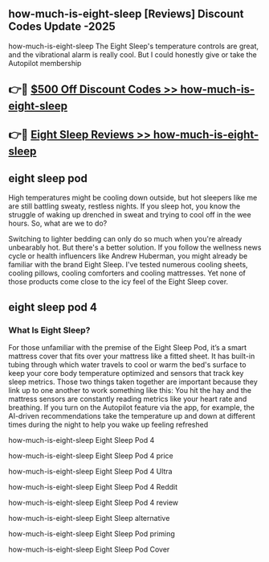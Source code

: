 ## how-much-is-eight-sleep [Reviews​] Discount Codes Update -2025

how-much-is-eight-sleep The Eight Sleep's temperature controls are great, and the vibrational alarm is really cool. But I could honestly give or take the Autopilot membership

## 👉🔴 [$500 Off Discount Codes >> how-much-is-eight-sleep](http://download.freeplayer.one?title=how-much-is-eight-sleep&ref=18-ES)

## 👉🔴 [Eight Sleep Reviews >> how-much-is-eight-sleep](http://download.freeplayer.one?title=how-much-is-eight-sleep&ref=18-ES)

## eight sleep pod

High temperatures might be cooling down outside, but hot sleepers like me are still battling sweaty, restless nights. If you sleep hot, you know the struggle of waking up drenched in sweat and trying to cool off in the wee hours. So, what are we to do?

Switching to lighter bedding can only do so much when you're already unbearably hot. But there's a better solution. If you follow the wellness news cycle or health influencers like Andrew Huberman, you might already be familiar with the brand Eight Sleep. I've tested numerous cooling sheets, cooling pillows, cooling comforters and cooling mattresses. Yet none of those products come close to the icy feel of the Eight Sleep cover.

## eight sleep pod 4

### What Is Eight Sleep?

For those unfamiliar with the premise of the Eight Sleep Pod, it’s a smart mattress cover that fits over your mattress like a fitted sheet. It has built-in tubing through which water travels to cool or warm the bed's surface to keep your core body temperature optimized and sensors that track key sleep metrics. Those two things taken together are important because they link up to one another to work something like this: You hit the hay and the mattress sensors are constantly reading metrics like your heart rate and breathing. If you turn on the Autopilot feature via the app, for example, the AI-driven recommendations take the temperature up and down at different times during the night to help you wake up feeling refreshed

how-much-is-eight-sleep Eight Sleep Pod 4

how-much-is-eight-sleep Eight Sleep Pod 4 price

how-much-is-eight-sleep Eight Sleep Pod 4 Ultra

how-much-is-eight-sleep Eight Sleep Pod 4 Reddit

how-much-is-eight-sleep Eight Sleep Pod 4 review

how-much-is-eight-sleep Eight Sleep alternative

how-much-is-eight-sleep Eight Sleep Pod priming

how-much-is-eight-sleep Eight Sleep Pod Cover